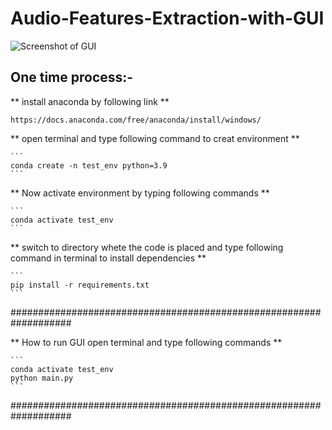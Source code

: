# Audio-Features-Extraction-with-GUI

![Screenshot of GUI](https://github.com/MalikAbdulSalam/Audio-Features-Extraction-with-GUI/assets/75979219/75170281-188c-4594-955f-c36acd00a219)

## One time process:-
** install anaconda by following link **

	https://docs.anaconda.com/free/anaconda/install/windows/

** open terminal and type following command to creat environment **

	```
	conda create -n test_env python=3.9
	```

** Now activate environment by typing following commands **

	```
	conda activate test_env
	```

** switch to directory whete the code is placed and type following command in terminal to install dependencies **

	```
	pip install -r requirements.txt
	```
	

###################################################################

** How to run GUI open terminal and type following commands **

	```
	conda activate test_env
	python main.py
	```
	
###################################################################
